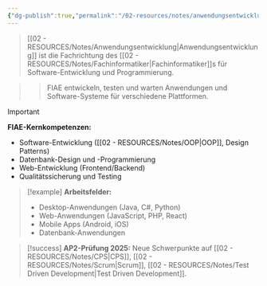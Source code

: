 ```yaml
---
{"dg-publish":true,"permalink":"/02-resources/notes/anwendungsentwicklung/","tags":["beruf/fachrichtung","programmierung/spezialisierung"],"noteIcon":"","updated":"2025-09-16T16:45:37.244+02:00"}
---
```



>[[02 - RESOURCES/Notes/Anwendungsentwicklung\|Anwendungsentwicklung]] ist die Fachrichtung des [[02 - RESOURCES/Notes/Fachinformatiker\|Fachinformatiker]]s für Software-Entwicklung und Programmierung.

>>FIAE entwickeln, testen und warten Anwendungen und Software-Systeme für verschiedene Plattformen.

>[!important] 
>**FIAE-Kernkompetenzen:**
>- Software-Entwicklung ([[02 - RESOURCES/Notes/OOP\|OOP]], Design Patterns)
>- Datenbank-Design und -Programmierung
>- Web-Entwicklung (Frontend/Backend)
>- Qualitätssicherung und Testing

>[!example] 
>**Arbeitsfelder:**
>- Desktop-Anwendungen (Java, C#, Python)
>- Web-Anwendungen (JavaScript, PHP, React)
>- Mobile Apps (Android, iOS)
>- Datenbank-Anwendungen

>[!success] 
>**AP2-Prüfung 2025:** Neue Schwerpunkte auf [[02 - RESOURCES/Notes/CPS\|CPS]], [[02 - RESOURCES/Notes/Scrum\|Scrum]], [[02 - RESOURCES/Notes/Test Driven Development\|Test Driven Development]].